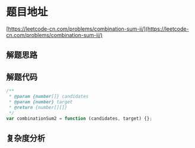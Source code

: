 # 题目地址

[https://leetcode-cn.com/problems/combination-sum-ii/](https://leetcode-cn.com/problems/combination-sum-ii/)

## 解题思路

## 解题代码

```js
/**
 * @param {number[]} candidates
 * @param {number} target
 * @return {number[][]}
 */
var combinationSum2 = function (candidates, target) {};
```

## 复杂度分析
